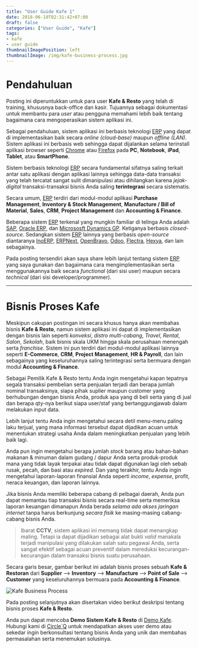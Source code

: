 ```yaml
---
title: "User Guide Kafe 1"
date: 2018-06-10T02:31:42+07:00
draft: false
categories: ["User Guide", "Kafe"]
tags:
- kafe
- user guide
thumbnailImagePosition: left
thumbnailImage: /img/kafe-business-process.jpg
---
```


# Pendahuluan


Posting ini diperuntukkan untuk para user **Kafe & Resto** yang telah di training, khususnya back-office dan kasir. Tujuannya sebagai dokumentasi untuk membantu para _user_ atau pengguna memahami lebih baik tentang bagaimana cara mengoperasikan sistem aplikasi ini.

Sebagai pendahuluan, sistem aplikasi ini berbasis teknologi [ERP](https://en.wikipedia.org/wiki/Enterprise_resource_planning "Enterprise Resource Planning") yang dapat di implementasikan baik secara *online (cloud-base)* maupun *offline (LAN)*. Sistem aplikasi ini berbasis web sehingga dapat dijalankan selama terinstall aplikasi browser seperti [Chrome](https://www.google.com/chrome/) atau [Firefox](https://www.mozilla.org/en-US/firefox/new/) pada __PC__, __Notebook__, __iPad__, __Tablet__, atau __SmartPhone__.

Sistem berbasis teknologi [ERP](https://en.wikipedia.org/wiki/Enterprise_resource_planning "Enterprise Resource Planning") secara fundamental sifatnya saling terkait antar satu aplikasi dengan aplikasi lainnya sehingga data-data transaksi yang telah tercatat sangat sulit dimanipulasi atau dihilangkan karena *jejak-digital* transaksi-transaksi bisnis Anda saling __terintegrasi__ secara sistematis.

Secara umum, [ERP](https://en.wikipedia.org/wiki/Enterprise_resource_planning "Enterprise Resource Planning") terdiri dari modul-modul aplikasi **Purchase Management**, **Inventory & Stock Management**, **Manufacture / Bill of Material**, **Sales**, **CRM**, **Project Management** dan **Accounting & Finance**.

Beberapa sistem [ERP](https://en.wikipedia.org/wiki/Enterprise_resource_planning "Enterprise Resource Planning") terkenal yang mungkin familiar di telinga Anda adalah [SAP](https://www.sap.com/index.html "Systemanalyse und Programmentwicklung"), [Oracle ERP](https://www.oracle.com/applications/erp/index.html "Oracle-ERP"), dan [Micrososft Dynamics GP](https://dynamics.microsoft.com/en-us/gp-overview/ "Dynamics GP"). Ketiganya berbasis _closed-source_. Sedangkan sistem [ERP](https://en.wikipedia.org/wiki/Enterprise_resource_planning "Enterprise Resource Planning") lainnya yang berbasis _open-source_ diantaranya [InoERP](http://inoideas.org/ "PHP"), [ERPNext](https://erpnext.com/ "Python"), [OpenBravo](http://www.openbravo.com/ "Python"), [Odoo](https://www.odoo.com/ "Python"), [Flectra](https://flectrahq.com/ "Python"), [Hexya](http://hexya.io/ "Golang"), dan lain sebagainya.

Pada posting tersendiri akan saya share lebih lanjut tentang sistem [ERP](https://en.wikipedia.org/wiki/Enterprise_resource_planning "Enterprise Resource Planning") yang saya gunakan dan bagaimana cara mengimplementasikan serta menggunakannya baik secara _functional_ (dari sisi user) maupun secara _technical_ (dari sisi developer/programmer).

---



# Bisnis Proses Kafe

Meskipun cakupan postingan ini secara khusus hanya akan membahas bisnis **Kafe & Resto**, namun sistem aplikasi ini dapat di implementasikan dengan bisnis lain seperti _konveksi_, _distro multi-cabang_, *Travel*, *Rental*, *Salon*, *Sekolah*, baik bisnis skala UKM hingga skala perusahaan menengah serta *franchise*. Sistem ini pun terdiri dari modul-modul aplikasi lainnya seperti **E-Commerce**, **CRM**, **Project Management**, **HR & Payroll**, dan lain sebagainya yang keseluruhannya saling terintegrasi serta bermuara dengan modul **Accounting & Finance**.

Sebagai Pemilik Kafe & Resto tentu Anda ingin mengetahui kapan tepatnya segala transaksi pembelian serta penjualan terjadi dan berapa jumlah nominal transaksinya, siapa pihak suplier maupun customer yang berhubungan dengan bisnis Anda, produk apa yang di beli serta yang di jual dan berapa qty-nya berikut siapa user/staf yang bertanggungjawab dalam melakukan input data.

Lebih lanjut tentu Anda ingin mengetahui secara detil menu-menu paling laku terjual, yang mana informasi tersebut dapat dijadikan acuan untuk menentukan strategi usaha Anda dalam meningkatkan penjualan yang lebih baik lagi.

Anda pun ingin mengetahui berapa jumlah _stock_ barang atau bahan-bahan makanan & minuman dalam gudang / dapur Anda serta produk-produk mana yang tidak layak terpakai atau tidak dapat digunakan lagi oleh sebab rusak, pecah, dan basi atau _expired_. Dan yang terakhir, tentu Anda ingin mengetahui laporan-laporan finansial Anda seperti *income*, *expense*, profit, neraca keuangan, dan laporan lainnya.

Jika bisnis Anda memiliki beberapa cabang di pelbagai daerah, Anda pun dapat memantau tiap transaksi bisnis secara real-time serta memeriksa laporan keuangan dimanapun Anda berada _selama ada akses jaringan internet_ tanpa harus berkunjung _secara fisik_ ke masing-masing cabang-cabang bisnis Anda. 

>Ibarat **CCTV**, sistem aplikasi ini memang tidak dapat menangkap maling. Tetapi ia dapat dijadikan sebagai alat bukti _valid_ manakala terjadi manipulasi yang dilakukan salah satu pegawai Anda, serta sangat efektif sebagai acuan preventif dalam mereduksi kecurangan-kecurangan dalam transaksi bisnis suatu perusahaan.

Secara garis besar, gambar berikut ini adalah bisnis proses sebuah **Kafe & Restoran** dari __Supplier__ --> __Inventory__ --> __Manufacture__ --> __Point of Sale__ --> __Customer__ yang keseluruhannya bermuara pada __Accounting & Finance__.

![Kafe Business Process](/img/kafe-business-process.jpg)

Pada posting selanjutnya akan disertakan video berikut deskripsi tentang bisnis proses **Kafe & Resto**.

Anda pun dapat mencoba __Demo Sistem Kafe & Resto__ di [Demo Kafe](http://kafe.circleq.co/ "Demo Kafe").
Hubungi kami di [Circle\`Q](http://circleq.co/page/contactus "My Whatsapp: +62-812-8093-1980") untuk mendapatkan akses user demo atau sekedar ingin berkonsultasi tentang bisnis Anda yang unik dan membahas permasalahan serta menemukan solusinya.